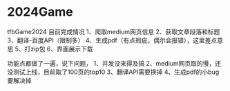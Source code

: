 # 2024Game
tfbGame2024
目前完成情况
1、爬取medium网页信息
2、获取文章段落和标题
3、翻译-百度API（限制多）
4、生成pdf（有点瑕疵，偶尔会报错），这里差点意思
5、打zip包
6、界面展示下载

功能点都做了一遍，说下问题， 
1、并发没来得及搞
2、medium网页取的慢，还没测试上线，目前取了100页的top10
3、翻译API需要换掉
4、生成pdf的小bug要解决掉
